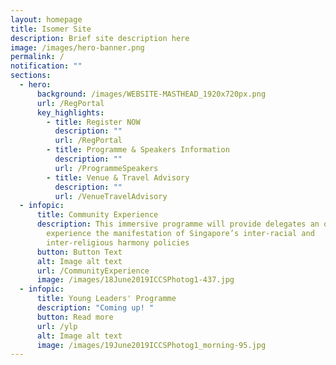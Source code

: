 ```yaml
---
layout: homepage
title: Isomer Site
description: Brief site description here
image: /images/hero-banner.png
permalink: /
notification: ""
sections:
  - hero:
      background: /images/WEBSITE-MASTHEAD_1920x720px.png
      url: /RegPortal
      key_highlights:
        - title: Register NOW
          description: ""
          url: /RegPortal
        - title: Programme & Speakers Information
          description: ""
          url: /ProgrammeSpeakers
        - title: Venue & Travel Advisory
          description: ""
          url: /VenueTravelAdvisory
  - infopic:
      title: Community Experience
      description: This immersive programme will provide delegates an opportunity to
        experience the manifestation of Singapore’s inter-racial and
        inter-religious harmony policies
      button: Button Text
      alt: Image alt text
      url: /CommunityExperience
      image: /images/18June2019ICCSPhotog1-437.jpg
  - infopic:
      title: Young Leaders' Programme
      description: "Coming up! "
      button: Read more
      url: /ylp
      alt: Image alt text
      image: /images/19June2019ICCSPhotog1_morning-95.jpg
---
```

